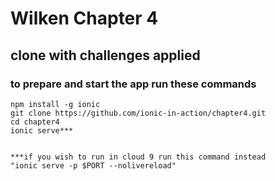 # Wilken Chapter 4
## clone with challenges applied

### to prepare and start the app run these commands
~~~
npm install -g ionic
git clone https://github.com/ionic-in-action/chapter4.git
cd chapter4
ionic serve***


***if you wish to run in cloud 9 run this command instead
"ionic serve -p $PORT --nolivereload"
~~~